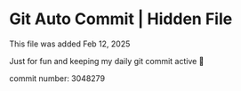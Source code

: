 # Git Auto Commit | Hidden File

This file was added Feb 12, 2025

Just for fun and keeping my daily git commit active 🤪

commit number: 3048279
